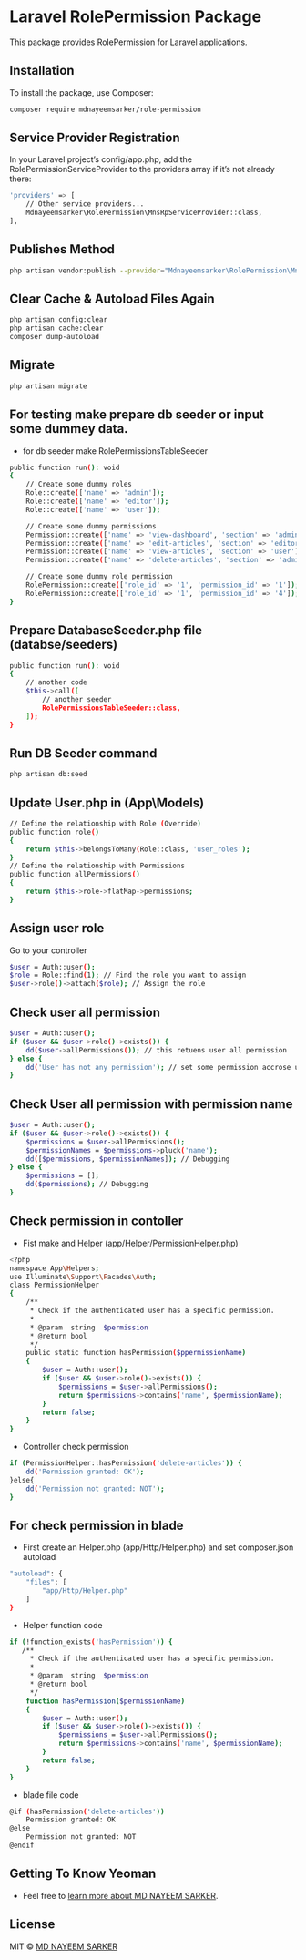 # Laravel RolePermission Package

This package provides RolePermission for Laravel applications.

## Installation

To install the package, use Composer:

```bash
composer require mdnayeemsarker/role-permission
```

## Service Provider Registration
In your Laravel project’s config/app.php, add the RolePermissionServiceProvider to the providers array if it’s not already there:
```bash
'providers' => [
    // Other service providers...
    Mdnayeemsarker\RolePermission\MnsRpServiceProvider::class,
],
```

## Publishes Method
```bash
php artisan vendor:publish --provider="Mdnayeemsarker\RolePermission\MnsRpServiceProvider"
```

## Clear Cache & Autoload Files Again
```bash
php artisan config:clear
php artisan cache:clear
composer dump-autoload
```

## Migrate 
```bash
php artisan migrate
```

## For testing make prepare db seeder or input some dummey data.
* for db seeder make RolePermissionsTableSeeder
```bash
public function run(): void
{
    // Create some dummy roles
    Role::create(['name' => 'admin']);
    Role::create(['name' => 'editor']);
    Role::create(['name' => 'user']);

    // Create some dummy permissions
    Permission::create(['name' => 'view-dashboard', 'section' => 'admin']);
    Permission::create(['name' => 'edit-articles', 'section' => 'editor']);
    Permission::create(['name' => 'view-articles', 'section' => 'user']);
    Permission::create(['name' => 'delete-articles', 'section' => 'admin']);

    // Create some dummy role permission
    RolePermission::create(['role_id' => '1', 'permission_id' => '1']);
    RolePermission::create(['role_id' => '1', 'permission_id' => '4']);
}
```

## Prepare DatabaseSeeder.php file (databse/seeders)
```bash
public function run(): void
{
    // another code
    $this->call([
        // another seeder
        RolePermissionsTableSeeder::class,
    ]);
}
```
## Run DB Seeder command
```bash
php artisan db:seed
```

## Update User.php in (App\Models)
```bash
// Define the relationship with Role (Override)
public function role()
{
    return $this->belongsToMany(Role::class, 'user_roles');
}
// Define the relationship with Permissions
public function allPermissions()
{
    return $this->role->flatMap->permissions;
}
```

## Assign user role
Go to your controller
```bash
$user = Auth::user();
$role = Role::find(1); // Find the role you want to assign
$user->role()->attach($role); // Assign the role
```

## Check user all permission
```bash
$user = Auth::user();
if ($user && $user->role()->exists()) {
    dd($user->allPermissions()); // this retuens user all permission
} else {
    dd('User has not any permission'); // set some permission accrose user and check 
}
```

## Check User all permission with permission name
```bash
$user = Auth::user();
if ($user && $user->role()->exists()) {
    $permissions = $user->allPermissions();
    $permissionNames = $permissions->pluck('name');
    dd([$permissions, $permissionNames]); // Debugging
} else {
    $permissions = [];
    dd($permissions); // Debugging
}
```

## Check permission in contoller 
* Fist make and Helper (app/Helper/PermissionHelper.php)
```bash
<?php
namespace App\Helpers;
use Illuminate\Support\Facades\Auth;
class PermissionHelper
{
    /**
     * Check if the authenticated user has a specific permission.
     *
     * @param  string  $permission
     * @return bool
     */
    public static function hasPermission($ppermissionName)
    {
        $user = Auth::user();
        if ($user && $user->role()->exists()) {
            $permissions = $user->allPermissions();
            return $permissions->contains('name', $permissionName);
        }
        return false;
    }
}
```

* Controller check permission
```bash
if (PermissionHelper::hasPermission('delete-articles')) {
    dd('Permission granted: OK');
}else{
    dd('Permission not granted: NOT');
}
```

## For check permission in blade
* First create an Helper.php (app/Http/Helper.php) and set composer.json autoload
```bash
"autoload": {
    "files": [
        "app/Http/Helper.php"
    ]
}
```

* Helper function code
```bash
if (!function_exists('hasPermission')) {
   /**
     * Check if the authenticated user has a specific permission.
     *
     * @param  string  $permission
     * @return bool
     */
    function hasPermission($permissionName)
    {
        $user = Auth::user();
        if ($user && $user->role()->exists()) {
            $permissions = $user->allPermissions();
            return $permissions->contains('name', $permissionName);
        }
        return false;
    }
}
```

* blade file code
```bash
@if (hasPermission('delete-articles'))
    Permission granted: OK
@else
    Permission not granted: NOT 
@endif
```

## Getting To Know Yeoman

* Feel free to [learn more about MD NAYEEM SARKER](https://github.com/mdnayeemsarker).


## License

MIT © [MD NAYEEM SARKER](https://github.com/mdnayeemsarker)